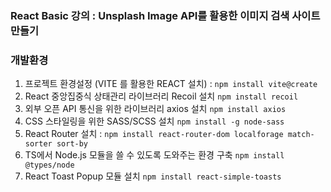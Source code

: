 ### React Basic 강의 : Unsplash Image API를 활용한 이미지 검색 사이트 만들기

### 개발환경

1. 프로젝트 환경설정 (VITE 를 활용한 REACT 설치) : `npm install vite@create` <br />
2. React 중앙집중식 상태관리 라이브러리 Recoil 설치 `npm install recoil` <br />
3. 외부 오픈 API 통신을 위한 라이브러리 axios 설치 `npm install axios` <br />
4. CSS 스타일링을 위한 SASS/SCSS 설치 `npm install -g node-sass` <br />
5. React Router 설치 : `npm install react-router-dom localforage match-sorter sort-by` <br />
6. TS에서 Node.js 모듈을 쓸 수 있도록 도와주는 환경 구축 `npm install @types/node` <br />
7. React Toast Popup 모듈 설치 `npm install react-simple-toasts` <br />